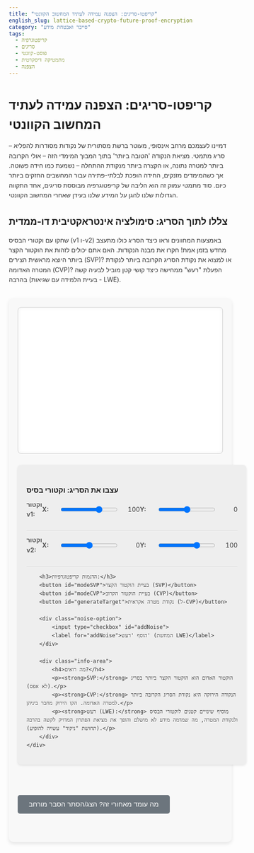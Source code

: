 ```yaml
---
title: "קריפטו-סריגים: הצפנה עמידה לעתיד המחשוב הקוונטי"
english_slug: lattice-based-crypto-future-proof-encryption
category: "סייבר ואבטחת מידע"
tags:
  - קריפטוגרפיה
  - סריגים
  - פוסט-קוונטי
  - מתמטיקה דיסקרטית
  - הצפנה
---
```


# קריפטו-סריגים: הצפנה עמידה לעתיד המחשוב הקוונטי

דמיינו לעצמכם מרחב אינסופי, מעוטר ברשת מסתורית של נקודות מסודרות להפליא – סריג מתמטי. מציאת הנקודה 'הטובה ביותר' בתוך המבוך המימדי הזה – אולי הקרובה ביותר למטרה נתונה, או הקצרה ביותר מנקודת ההתחלה – נשמעת כמו חידה פשוטה. אך כשהמימדים מזנקים, החידה הופכת לבלתי-פתירה עבור המחשבים החזקים ביותר כיום. סוד מתמטי עמוק זה הוא הליבה של קריפטוגרפיה מבוססת סריגים, אחד התקווה הגדולות שלנו להגן על המידע שלנו בעידן שאחרי המחשוב הקוונטי.

## צללו לתוך הסריג: סימולציה אינטראקטיבית דו-ממדית

שחקו עם וקטורי הבסיס (v1 ו-v2) באמצעות המחוונים וראו כיצד הסריג כולו מתעצב מחדש בזמן אמת! חקרו את מבנה הנקודות. האם אתם יכולים לזהות את הוקטור הקצר ביותר היוצא מראשית הצירים (SVP)? או למצוא את נקודת הסריג הקרובה ביותר לנקודת המטרה האדומה (CVP)? הפעלת "רעש" ממחישה כיצד קושי קטן מוביל לבעיה קשה בהרבה (בעיית הלמידה עם שגיאות - LWE).

<div class="lattice-app-container">
    <canvas id="latticeCanvas" width="700" height="500"></canvas>
    <div class="controls">
        <h3>עצבו את הסריג: וקטורי בסיס</h3>
        <div class="control-group">
            <h4>וקטור v1:</h4>
            <div>
                <label for="v1x">X:</label>
                <input type="range" id="v1x" min="-250" max="250" value="100">
                <span id="v1xValue">100</span>
            </div>
            <div>
                <label for="v1y">Y:</label>
                <input type="range" id="v1y" min="-250" max="250" value="0">
                <span id="v1yValue">0</span>
            </div>
        </div>
         <div class="control-group">
             <h4>וקטור v2:</h4>
            <div>
                <label for="v2x">X:</label>
                <input type="range" id="v2x" min="-250" max="250" value="0">
                <span id="v2xValue">0</span>
            </div>
            <div>
                <label for="v2y">Y:</label>
                <input type="range" id="v2y" min="-250" max="250" value="100">
                <span id="v2yValue">100</span>
            </div>
         </div>

        <h3>הדגמות קריפטוגרפיות:</h3>
        <button id="modeSVP">בעיית הוקטור הקצר (SVP)</button>
        <button id="modeCVP">בעיית הוקטור הקרוב (CVP)</button>
        <button id="generateTarget">נקודת מטרה אקראית (ל-CVP)</button>

        <div class="noise-option">
            <input type="checkbox" id="addNoise">
            <label for="addNoise">הוסף 'רעש' (המחשת LWE)</label>
        </div>

        <div class="info-area">
            <h4>מה רואים?</h4>
            <p><strong>SVP:</strong> הוקטור האדום הוא הוקטור הקצר ביותר בסריג (לא אפס).</p>
            <p><strong>CVP:</strong> הנקודה הירוקה היא נקודת הסריג הקרובה ביותר למטרה האדומה. הקו הירוק מחבר ביניהן.</p>
            <p><strong>רעש (LWE):</strong> מוסיף שינויים קטנים לוקטורי הבסיס ולנקודת המטרה, מה שמדמה מידע לא מושלם והופך את מציאת הפתרון המדויק לקשה בהרבה (תחושת "ניקוד" עשויה להופיע).</p>
        </div>
    </div>
</div>

<style>
    /* Basic Reset and Typography */
    body {
        font-family: -apple-system, BlinkMacSystemFont, "Segoe UI", Roboto, Helvetica Neue, Arial, sans-serif;
        line-height: 1.6;
        color: #333;
    }

    h1, h2, h3, h4 {
        color: #1a1a1a;
        margin-top: 1.5em;
        margin-bottom: 0.5em;
    }

    p, ul {
        margin-bottom: 1em;
    }

    /* Layout and Container */
    .lattice-app-container {
        display: flex;
        flex-wrap: wrap; /* Allows stacking on small screens */
        gap: 25px; /* More space between canvas and controls */
        margin: 30px 0;
        background-color: #f8f8f8; /* Light background for the section */
        padding: 20px;
        border-radius: 10px;
        box-shadow: 0 4px 8px rgba(0, 0, 0, 0.1); /* Subtle shadow */
    }

    canvas {
        flex-grow: 1; /* Allows canvas to take up available space */
        min-width: 300px; /* Minimum size */
        border: 1px solid #ccc;
        background-color: #fff; /* White background for drawing area */
        display: block;
        border-radius: 8px;
        box-shadow: inset 0 0 10px rgba(0,0,0,0.05); /* Inner shadow */
    }

    .controls {
        flex-basis: 300px; /* Minimum width for controls */
        flex-grow: 0; /* Don't let controls grow */
        background-color: #eee;
        padding: 20px;
        border-radius: 8px;
        box-shadow: 0 2px 5px rgba(0, 0, 0, 0.1);
    }

    .control-group {
        margin-bottom: 20px;
        padding-bottom: 15px;
        border-bottom: 1px solid #ddd;
    }

    .control-group h4 {
        margin-top: 0;
        margin-bottom: 10px;
        color: #555;
    }

    .controls div {
        margin-bottom: 10px;
        display: flex; /* Use flex for alignment */
        align-items: center;
    }

    .controls label {
        display: inline-block;
        width: 30px; /* Adjust width */
        font-weight: bold;
        color: #555;
        margin-right: 10px;
    }

    .controls input[type="range"] {
        flex-grow: 1; /* Allows slider to fill space */
        margin-right: 10px;
    }

    .controls span {
        display: inline-block;
        width: 40px; /* Adjust width */
        text-align: right;
        font-variant-numeric: tabular-nums; /* Align numbers */
        color: #333;
    }

    /* Buttons */
    .controls button {
        margin-right: 10px;
        margin-bottom: 10px;
        padding: 10px 15px;
        cursor: pointer;
        border: none;
        border-radius: 5px;
        font-size: 1em;
        transition: background-color 0.3s ease, transform 0.1s ease;
    }

     .controls button:hover {
        transform: translateY(-1px); /* Subtle lift effect */
     }
     .controls button:active {
        transform: translateY(0);
     }

     #modeSVP {
        background-color: #007bff; /* Blue */
        color: white;
     }
     #modeSVP:hover {
        background-color: #0056b3;
     }

     #modeCVP {
        background-color: #6f42c1; /* Purple */
        color: white;
     }
     #modeCVP:hover {
         background-color: #563d7c;
     }

     #generateTarget {
        background-color: #28a745; /* Green */
        color: white;
     }
     #generateTarget:hover {
        background-color: #218838;
     }

    .noise-option {
        margin-top: 15px;
        padding-top: 15px;
        border-top: 1px solid #ddd;
        display: flex;
        align-items: center;
    }
    .noise-option input[type="checkbox"] {
        margin-right: 8px;
        /* Style checkbox if needed */
    }
     .noise-option label {
        font-weight: bold;
        color: #555;
        width: auto; /* Override label width */
     }


    /* Info Area */
    .info-area {
        margin-top: 20px;
        padding-top: 20px;
        border-top: 1px solid #ccc;
        font-size: 0.9em;
        color: #555;
    }
     .info-area h4 {
         margin-top: 0;
         color: #555;
     }
    .info-area p {
        margin-bottom: 8px;
    }
    .info-area strong {
        color: #333;
    }

    /* Explanation Section */
    #explanationButton {
        display: block;
        margin: 30px auto; /* Center the button */
        padding: 12px 25px;
        font-size: 1.1em;
        cursor: pointer;
        border: none;
        border-radius: 5px;
        background-color: #6c757d; /* Grey */
        color: white;
        transition: background-color 0.3s ease, transform 0.1s ease;
    }
    #explanationButton:hover {
        background-color: #5a6268;
        transform: translateY(-1px);
    }
     #explanationButton:active {
        transform: translateY(0);
     }

    #explanation {
        display: none; /* Initially hidden */
        margin-top: 20px;
        padding: 25px;
        background-color: #f0f0f0;
        border-radius: 8px;
        box-shadow: 0 2px 5px rgba(0, 0, 0, 0.1);
    }
    #explanation h2 {
        margin-top: 0;
        color: #333;
        border-bottom: 1px solid #ccc;
        padding-bottom: 10px;
        margin-bottom: 15px;
    }
    #explanation h3 {
        margin-top: 20px;
        margin-bottom: 8px;
        color: #555;
    }
     #explanation ul {
         margin-left: 20px;
     }
     #explanation li {
         margin-bottom: 5px;
     }
</style>

<button id="explanationButton">מה עומד מאחורי זה? הצג/הסתר הסבר מורחב</button>

<div id="explanation">
    <h2>מהם קריפטו-סריגים? הסבר מורחב</h2>

    <h3>מהו סריג מתמטי?</h3>
    <p>סריג מתמטי, בהקשר הקריפטוגרפי, הוא למעשה אינסוף נקודות בחלל רב-מימדי, שנוצרות על ידי שילובים שלמים של וקטורי בסיס. דמיינו שיש לכם כמה "צעדי בסיס" מוגדרים (הווקטורים) – הסריג כולל כל נקודה אליה תוכלו להגיע מנקודת ההתחלה (האפס) על ידי ביצוע רק מספר שלם (חיובי או שלילי, כולל אפס) של כל אחד מצעדי הבסיס.</p>
    <p>פורמלית, אם וקטורי הבסיס הם \(v_1, v_2, \dots, v_n\), הסריג הוא כל הנקודות מהצורה \(c_1 v_1 + c_2 v_2 + \dots + c_n v_n\), כאשר \(c_1, c_2, \dots, c_n\) חייבים להיות <strong>מספרים שלמים בלבד</strong>.</p>
    <p>הסימולציה למעלה מציגה סריג דו-ממדי ( \(n=2\) ), שבו הנקודות נוצרות על ידי צירופים שלמים של שני וקטורי בסיס (\(v_1, v_2\)). נקודות הסריג הן מהצורה \(c_1 v_1 + c_2 v_2\) עבור כל שלמים \(c_1, c_2\). עובדה מעניינת היא שסטים שונים של וקטורי בסיס יכולים ליצור בדיוק את אותו אוסף של נקודות סריג!</p>

    <h3>הבעיות הקשות בסריגים: SVP ו-CVP</h3>
    <p>החוזק של קריפטוגרפיה מבוססת סריגים נובע מקיומן של בעיות מתמטיות שנחשבות קשות מאד לפתרון יעיל, במיוחד במימדים גבוהים. שתיים מהחשובות ביותר הן:</p>
    <ul>
        <li><strong>בעיית הוקטור הקצר ביותר (SVP - Shortest Vector Problem):</strong> מצא את הוקטור הקצר ביותר (בעל האורך המינימלי) בסריג, שאינו וקטור האפס.</li>
        <li><strong>בעיית הוקטור הקרוב ביותר (CVP - Closest Vector Problem):</strong> נתונה נקודת מטרה כלשהי בחלל (שאינה בהכרח חלק מהסריג), מצא את נקודת הסריג הקרובה ביותר אליה.</li>
    </ul>
    <p>קיימים קשרים מורכבים בין הבעיות הללו, ופתרון יעיל של האחת לרוב מסייע גם בפתרון השנייה.</p>

    <h3>מדוע הבעיות הללו קשות?</h3>
    <p>כפי שניתן לראות בדוגמה הדו-ממדית, קל יחסית לאתר ויזואלית את הוקטור הקצר ביותר או הנקודה הקרובה ביותר. אך הדברים משתנים דרמטית כשעוברים למימדים רבים – מאות או אפילו אלפי מימדים. בחלל רב-מימדי כזה, מספר נקודות הסריג הפוטנציאליות גדל באופן עצום, והוקטורים "מתפשטים" בצורה שמקשה למצוא את "הקצר ביותר" או "הקרוב ביותר" ביעילות. למרות עשרות שנים של מחקר אינטנסיבי, לא נמצאו אלגוריתמים שיכולים לפתור בעיות אלו במהירות מספקת (בזמן "פולינומיאלי") עבור סריגים אקראיים או סריגים מהסוג המשמש בקריפטוגרפיה, אפילו עבור המחשבים הקלאסיים החזקים ביותר.</p>

    <h3>בעיית הלמידה עם שגיאות (LWE - Learning With Errors)</h3>
    <p>בעיית LWE היא וריאנט של בעיות הסריגים, והיא מהווה אבן פינה באלגוריתמים קריפטוגרפיים מבוססי סריגים. היא ניתנת לתיאור כניסיון לחלץ "סוד" מתוך מערכת משוואות לינאריות, אלא שלכל משוואה מוסף "רעש" קטן ואקראי. הרעש הזה הופך את הבעיה מקשה "במקרה הגרוע ביותר" (מציאת נקודה מדויקת) לקשה "במקרה הממוצע" (מציאת סוד בנוכחות אי-דיוקים) – מה שמתאים יותר לבניית מערכות קריפטוגרפיות שעובדות באמינות.</p>
    <p>הוספת ה"רעש" בסימולציה נועדה לתת תחושה פשטנית כיצד אי-דיוקים קטנים (שיכולים לייצג רעש במערכת או את עצם ההצפנה) יכולים לטשטש את המבנה המדויק של הסריג ולהפוך את מציאת הנקודות המדויקות (או הקרובות ביותר) למשימה הרבה יותר מורכבת, גם במימד נמוך כמו 2D.</p>

    <h3>קריפטוגרפיה מבוססת סריגים: היישום</h3>
    <p>אלגוריתמים קריפטוגרפיים כמו Kyber (להצפנה וחילופי מפתחות) ו-Dilithium (לחתימות דיגיטליות) - שנבחרו שניהם לתקנים פוסט-קוונטיים על ידי NIST - מבוססים על הקושי שבפתרון בעיות דמויות LWE בסריגים במימדים גבוהים. פעולות הצפנה/פענוח או חתימה/אימות מתוכננות כך שמי שמחזיק ב"מפתח" (למשל, בסיס "טוב" לסריג או הסוד בבעיית LWE) יכול לבצע אותן בקלות. לעומת זאת, מי שמנסה "לפרוץ" ללא המפתח נאלץ למעשה לפתור בעיה קשה מאד בסריג המתאים, וזה מה שמבטיח את בטחון המערכת.</p>

    <h3>עמידות פוסט-קוונטית</h3>
    <p>היתרון העיקרי והמרגש ביותר של קריפטו-סריגים הוא עמידותם המשוערת מפני מחשבים קוונטיים בקנה מידה גדול. אלגוריתמים קריפטוגרפיים קלאסיים שנמצאים בשימוש נרחב כיום, כמו RSA ו-ECC, פגיעים לאלגוריתם שור (Shor's algorithm) שמריץ מחשב קוונטי חזק. לעומת זאת, נכון להיום, לא ידוע על אלגוריתם קוונטי שיכול לפתור את בעיות ה-SVP, CVP או LWE במימדים גבוהים באופן יעיל משמעותית מאלגוריתמים קלאסיים. זו הסיבה המרכזית לכך שקריפטו-סריגים נחשבים כמועמדים המובילים להחליף את שיטות ההצפנה הקלאסיות בעתיד, ולהבטיח את פרטיותנו וביטחוננו בעידן המחשוב הקוונטי.</p>
</div>


<script>
    const canvas = document.getElementById('latticeCanvas');
    const ctx = canvas.getContext('2d');
    const v1xInput = document.getElementById('v1x');
    const v1yInput = document.getElementById('v1y');
    const v2xInput = document.getElementById('v2x');
    const v2yInput = document.getElementById('v2y');
    const v1xValue = document.getElementById('v1xValue');
    const v1yValue = document.getElementById('v1yValue');
    const v2xValue = document.getElementById('v2xValue');
    const v2yValue = document.getElementById('v2yValue');
    const modeSVPButton = document.getElementById('modeSVP');
    const modeCVPButton = document.getElementById('modeCVP');
    const generateTargetButton = document.getElementById('generateTarget');
    const addNoiseCheckbox = document.getElementById('addNoise');
    const explanationButton = document.getElementById('explanationButton');
    const explanationDiv = document.getElementById('explanation');

    let originX = canvas.width / 2;
    let originY = canvas.height / 2;
    let scale = 0.8; // Adjust scale
    const maxCombinations = 12; // Limit points drawn for performance and visual clarity

    let v1 = { x: parseInt(v1xInput.value), y: parseInt(v1yInput.value) };
    let v2 = { x: parseInt(v2xInput.value), y: parseInt(v2yInput.value) };
    let targetPoint = null;
    let currentMode = 'SVP';

    let animationFrameId = null;
    let noiseMagnitude = 10; // How much points jiggle with noise
    let noiseOffset = { x: 0, y: 0 }; // For jiggle animation


    function drawGrid() {
        ctx.strokeStyle = '#ddd';
        ctx.lineWidth = 0.5;
        // Draw main axes
        ctx.beginPath();
        ctx.moveTo(0, originY);
        ctx.lineTo(canvas.width, originY);
        ctx.moveTo(originX, 0);
        ctx.lineTo(originX, canvas.height);
        ctx.stroke();

         // Draw origin point
         ctx.fillStyle = '#333';
         ctx.beginPath();
         ctx.arc(originX, originY, 4, 0, Math.PI * 2);
         ctx.fill();
    }

    function addNoiseToVector(vector) {
        if (!addNoiseCheckbox.checked) return { x: vector.x, y: vector.y };
        const noiseMag = 5; // Smaller noise for basis vectors affecting overall structure
        const noiseX = (Math.random() - 0.5) * 2 * noiseMag;
        const noiseY = (Math.random() - 0.5) * 2 * noiseMag;
        return { x: vector.x + noiseX, y: vector.y + noiseY };
    }

     function addNoiseToPoint(point) {
         if (!addNoiseCheckbox.checked) return { x: point.x, y: point.y };
         const noiseMag = 15; // Noise for target point
         const noiseX = (Math.random() - 0.5) * 2 * noiseMag;
         const noiseY = (Math.random() - 0.5) * 2 * noiseMag;
         return { x: point.x + noiseX, y: point.y + noiseY };
     }

    function drawArrowhead(ctx, fromX, fromY, toX, toY, color) {
        const headLength = 10;
        const headWidth = 8;
        const angle = Math.atan2(toY - fromY, toX - fromX);

        ctx.fillStyle = color;
        ctx.beginPath();
        ctx.moveTo(toX, toY);
        ctx.lineTo(toX - headLength * Math.cos(angle - Math.PI / 6), toY - headLength * Math.sin(angle - Math.PI / 6));
        ctx.lineTo(toX - headLength * Math.cos(angle + Math.PI / 6), toY - headLength * Math.sin(angle + Math.PI / 6));
        ctx.closePath();
        ctx.fill();
    }

    function drawLatticePoints() {
        const noisyV1 = addNoiseToVector(v1);
        const noisyV2 = addNoiseToVector(v2);

        ctx.fillStyle = '#00008B'; // Dark blue for lattice points
        ctx.lineWidth = 1;

         const currentTime = Date.now(); // For noise jiggle animation

        // Draw lattice points
        for (let i = -maxCombinations; i <= maxCombinations; i++) {
            for (let j = -maxCombinations; j <= maxCombinations; j++) {
                 const idealPointX = i * noisyV1.x + j * noisyV2.x;
                 const idealPointY = i * noisyV1.y + j * noisyV2.y;

                 let pointX = originX + idealPointX * scale;
                 let pointY = originY - idealPointY * scale; // Y axis is inverted on canvas

                 if (addNoiseCheckbox.checked) {
                     // Add subtle, time-based jiggle for noise effect
                     const jiggleMagnitude = noiseMagnitude * (Math.sin(currentTime / 200 + i * 0.5 + j * 0.7) + 1) / 4; // Varies per point over time
                      pointX += (Math.random() - 0.5) * jiggleMagnitude;
                      pointY += (Math.random() - 0.5) * jiggleMagnitude;
                 }


                 // Check if point is within canvas bounds (with a margin)
                 const margin = 20;
                 if (pointX >= -margin && pointX <= canvas.width + margin && pointY >= -margin && pointY <= canvas.height + margin) {
                    ctx.beginPath();
                    ctx.arc(pointX, pointY, 3, 0, Math.PI * 2);
                    ctx.fill();
                 }
            }
        }
    }

    function drawBasisVectors() {
         const noisyV1 = addNoiseToVector(v1);
         const noisyV2 = addNoiseToVector(v2);

        // Draw basis vectors with arrowheads
        ctx.strokeStyle = '#007bff'; // Blue
        ctx.lineWidth = 2;
        ctx.beginPath();
        ctx.moveTo(originX, originY);
        ctx.lineTo(originX + noisyV1.x * scale, originY - noisyV1.y * scale);
        ctx.stroke();
        drawArrowhead(ctx, originX, originY, originX + noisyV1.x * scale, originY - noisyV1.y * scale, '#007bff');


        ctx.strokeStyle = '#ff7f00'; // Orange
        ctx.lineWidth = 2;
        ctx.beginPath();
        ctx.moveTo(originX, originY);
        ctx.lineTo(originX + noisyV2.x * scale, originY - noisyV2.y * scale);
        ctx.stroke();
        drawArrowhead(ctx, originX, originY, originX + noisyV2.x * scale, originY - noisyV2.y * scale, '#ff7f00');
    }

    function getLatticePoints() {
         const noisyV1 = addNoiseToVector(v1);
         const noisyV2 = addNoiseToVector(v2);
         const points = [];
         // Calculate points within a wider range for accurate SVP/CVP
         const calcCombinations = 15; // Use a larger range for calculation than drawing
         for (let i = -calcCombinations; i <= calcCombinations; i++) {
             for (let j = -calcCombinations; j <= calcCombinations; j++) {
                 const point = {
                     x: i * noisyV1.x + j * noisyV2.x,
                     y: i * noisyV1.y + j * noisyV2.y
                 };
                 points.push(point);
             }
         }
         return points;
    }


    function drawSVP() {
        const points = getLatticePoints();
        let shortestVector = null;
        let minLengthSq = Infinity;

        // Find the shortest non-zero vector
        points.forEach(p => {
            if (p.x === 0 && p.y === 0) return; // Exclude zero vector
             const lengthSq = p.x * p.x + p.y * p.y;
            if (lengthSq < minLengthSq) {
                minLengthSq = lengthSq;
                shortestVector = p;
            } else if (lengthSq === minLengthSq) {
                // Handle cases with multiple shortest vectors - pick one deterministically
                if (!shortestVector || p.x < shortestVector.x || (p.x === shortestVector.x && p.y < shortestVector.y)) {
                     shortestVector = p;
                }
            }
        });

        if (shortestVector) {
            ctx.strokeStyle = '#dc3545'; // Red
            ctx.lineWidth = 3; // Thicker line for the solution
            ctx.beginPath();
            ctx.moveTo(originX, originY);
            ctx.lineTo(originX + shortestVector.x * scale, originY - shortestVector.y * scale);
            ctx.stroke();
            drawArrowhead(ctx, originX, originY, originX + shortestVector.x * scale, originY - shortestVector.y * scale, '#dc3545');

             // Add a pulsing effect to the end point
             if (animationFrameId) { // Only pulse if animation loop is active
                 const pulseTime = Date.now() / 200; // Adjust speed
                 const pulseSize = 5 + Math.sin(pulseTime) * 2; // Pulsates between 3 and 7
                 ctx.fillStyle = '#dc3545';
                 ctx.beginPath();
                 ctx.arc(originX + shortestVector.x * scale, originY - shortestVector.y * scale, pulseSize, 0, Math.PI * 2);
                 ctx.fill();
             } else { // Draw static larger point if not animating
                 ctx.fillStyle = '#dc3545';
                 ctx.beginPath();
                 ctx.arc(originX + shortestVector.x * scale, originY - shortestVector.y * scale, 5, 0, Math.PI * 2);
                 ctx.fill();
             }
        }
    }

     function drawCVP() {
        if (!targetPoint) return;

        const noisyTarget = addNoiseToPoint(targetPoint);

        // Draw the target point
        ctx.fillStyle = '#dc3545'; // Red
        ctx.beginPath();
        ctx.arc(originX + noisyTarget.x * scale, originY - noisyTarget.y * scale, 6, 0, Math.PI * 2); // Slightly larger
        ctx.fill();
        // Draw a small circle around the target point
         ctx.strokeStyle = '#dc3545';
         ctx.lineWidth = 1.5;
         ctx.beginPath();
         ctx.arc(originX + noisyTarget.x * scale, originY - noisyTarget.y * scale, 9, 0, Math.PI * 2);
         ctx.stroke();


        // Find the closest lattice point
        const points = getLatticePoints();
        let closestPoint = null;
        let minDistSq = Infinity;

        points.forEach(p => {
             const distSq = Math.pow(p.x - noisyTarget.x, 2) + Math.pow(p.y - noisyTarget.y, 2);
             if (distSq < minDistSq) {
                 minDistSq = distSq;
                 closestPoint = p;
             }
        });

        if (closestPoint) {
            ctx.strokeStyle = '#28a745'; // Green
            ctx.lineWidth = 3; // Thicker line
            // Draw line from target to closest point
             ctx.beginPath();
             ctx.moveTo(originX + noisyTarget.x * scale, originY - noisyTarget.y * scale);
             ctx.lineTo(originX + closestPoint.x * scale, originY - closestPoint.y * scale);
             ctx.stroke();

             // Highlight the closest lattice point
             ctx.fillStyle = '#28a745'; // Green
             ctx.beginPath();
             ctx.arc(originX + closestPoint.x * scale, originY - closestPoint.y * scale, 6, 0, Math.PI * 2); // Slightly larger
             ctx.fill();

             // Add a pulsing effect to the closest point
             if (animationFrameId) { // Only pulse if animation loop is active
                 const pulseTime = Date.now() / 200 + 0.2; // Slightly offset pulse
                 const pulseSize = 5 + Math.sin(pulseTime) * 2;
                 ctx.strokeStyle = '#28a745';
                 ctx.lineWidth = 2;
                 ctx.beginPath();
                 ctx.arc(originX + closestPoint.x * scale, originY - closestPoint.y * scale, pulseSize, 0, Math.PI * 2);
                 ctx.stroke();
             } else { // Draw static circle if not animating
                 ctx.strokeStyle = '#28a745';
                 ctx.lineWidth = 2;
                 ctx.beginPath();
                 ctx.arc(originX + closestPoint.x * scale, originY - closestPoint.y * scale, 8, 0, Math.PI * 2);
                 ctx.stroke();
             }

        }
     }

    function draw() {
        ctx.clearRect(0, 0, canvas.width, canvas.height);
        drawGrid();
        drawBasisVectors();
        drawLatticePoints(); // Draw points after vectors for layering

        // Draw SVP or CVP specific elements
        if (currentMode === 'SVP') {
            drawSVP();
        } else if (currentMode === 'CVP' && targetPoint) {
             drawCVP();
        }

        // If noise is on, request next frame for jiggle/pulse
        if (addNoiseCheckbox.checked || currentMode === 'SVP' || currentMode === 'CVP') {
             animationFrameId = requestAnimationFrame(draw);
        } else {
            animationFrameId = null; // Stop animation if no active animation effect
        }
    }

    function updateValues() {
        v1xValue.textContent = v1xInput.value;
        v1yValue.textContent = v1yInput.value;
        v2xValue.textContent = v2xInput.value;
        v2yValue.textContent = v2yInput.value;

        v1 = { x: parseInt(v1xInput.value), y: parseInt(v1yInput.value) };
        v2 = { x: parseInt(v2xInput.value), y: parseInt(v2yInput.value) };

        // Restart animation loop if it was stopped and noise is on
        if ((addNoiseCheckbox.checked || currentMode === 'SVP' || currentMode === 'CVP') && !animationFrameId) {
             draw();
        } else if (animationFrameId) {
             // If animating, the next frame will pick up the changes
        } else {
             // If not animating and noise is off, just draw static
             draw();
        }
    }

    function generateRandomTarget() {
         // Generate a target point within a reasonable range relative to basis vectors
         const maxCoord = Math.max(
             Math.abs(v1.x * maxCombinations), Math.abs(v1.y * maxCombinations),
             Math.abs(v2.x * maxCombinations), Math.abs(v2.y * maxCombinations),
             canvas.width / (2*scale), canvas.height / (2*scale) // Max display range
         );
         const range = Math.min(maxCoord * 0.7, 300); // Cap the range

         targetPoint = {
             x: (Math.random() - 0.5) * 2 * range,
             y: (Math.random() - 0.5) * 2 * range
         };
         // Restart animation if stopped
         if (!animationFrameId) {
              draw();
         }
     }

    // --- Event Listeners ---
    v1xInput.addEventListener('input', updateValues);
    v1yInput.addEventListener('input', updateValues);
    v2xInput.addEventListener('input', updateValues);
    v2yInput.addEventListener('input', updateValues);

    addNoiseCheckbox.addEventListener('change', () => {
         // Restart animation loop if noise is turned on, or stop if turned off
         if (addNoiseCheckbox.checked || currentMode === 'SVP' || currentMode === 'CVP') {
             if (!animationFrameId) draw();
         } else {
             if (animationFrameId) cancelAnimationFrame(animationFrameId);
             animationFrameId = null;
             draw(); // Draw one final static frame
         }
    });


    modeSVPButton.addEventListener('click', () => {
        currentMode = 'SVP';
        generateTargetButton.style.display = 'none';
        if (!animationFrameId) draw(); // Ensure animation starts for pulse
    });

    modeCVPButton.addEventListener('click', () => {
        currentMode = 'CVP';
        generateTargetButton.style.display = 'inline-block';
        if (!targetPoint) {
             generateRandomTarget();
        }
        if (!animationFrameId) draw(); // Ensure animation starts for pulse
    });

    generateTargetButton.addEventListener('click', generateRandomTarget);

    explanationButton.addEventListener('click', () => {
        const isHidden = explanationDiv.style.display === 'none' || explanationDiv.style.display === '';
        explanationDiv.style.display = isHidden ? 'block' : 'none';
        explanationButton.textContent = isHidden ? 'הסתר הסבר מורחב' : 'מה עומד מאחורי זה? הצג/הסתר הסבר מורחב';
    });

    // --- Initial Setup ---
    // Adjust scale based on canvas size
    scale = Math.min(canvas.width, canvas.height) / 500 * 0.8; // Dynamic scale adjustment
    originX = canvas.width / 2;
    originY = canvas.height / 2;

    updateValues(); // Draw initial state
    generateRandomTarget(); // Generate initial target for CVP mode

    // Set initial mode and button visibility
    modeSVPButton.click(); // Start in SVP mode


</script>